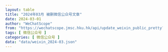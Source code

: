 ```yaml
---
layout: table
title: "2024年03月 被删微信公众号文章"
date: 2024-03-01
author: "WeChatScope"
from: "https://wechatscope.jmsc.hku.hk/api/update_weixin_public_pretty?days="
tags: [ 微信公众号 ]
categories: [ 微信公众号 ]
data: "data/weixin_2024-03.json"
---
```

